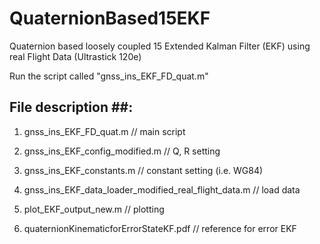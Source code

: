 # QuaternionBased15EKF
Quaternion based loosely coupled 15 Extended Kalman Filter (EKF) using real Flight Data (Ultrastick 120e) 

Run the script called "gnss_ins_EKF_FD_quat.m"


## File description ##:

1. gnss_ins_EKF_FD_quat.m	// main script

2. gnss_ins_EKF_config_modified.m	//  Q, R setting 

3. gnss_ins_EKF_constants.m	// constant setting (i.e. WG84)

4. gnss_ins_EKF_data_loader_modified_real_flight_data.m	 // load data

5. plot_EKF_output_new.m	// plotting

6. quaternionKinematicforErrorStateKF.pdf  // reference for error EKF
